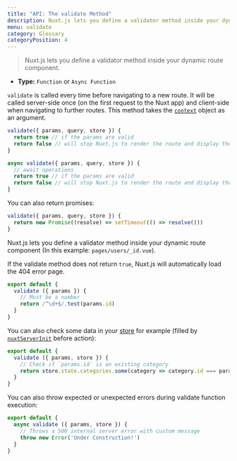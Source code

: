 ```yaml
---
title: "API: The validate Method"
description: Nuxt.js lets you define a validator method inside your dynamic route component.
menu: validate
category: Glossary
categoryPosition: 4
---
```


> Nuxt.js lets you define a validator method inside your dynamic route component.

- **Type:** `Function` or `Async Function`

`validate` is called every time before navigating to a new route. It will be called server-side once (on the first request to the Nuxt app) and client-side when navigating to further routes. This method takes the [`context`](/api/context) object as an argument.

```js
validate({ params, query, store }) {
  return true // if the params are valid
  return false // will stop Nuxt.js to render the route and display the error page
}
```

```js
async validate({ params, query, store }) {
  // await operations
  return true // if the params are valid
  return false // will stop Nuxt.js to render the route and display the error page
}
```

You can also return promises:

```js
validate({ params, query, store }) {
  return new Promise((resolve) => setTimeout(() => resolve()))
}
```

Nuxt.js lets you define a validator method inside your dynamic route component (In this example: `pages/users/_id.vue`).

If the validate method does not return `true`, Nuxt.js will automatically load the 404 error page.

```js
export default {
  validate ({ params }) {
    // Must be a number
    return /^\d+$/.test(params.id)
  }
}
```

You can also check some data in your [store](/guide/vuex-store) for example (filled by [`nuxtServerInit`](/guide/vuex-store#the-nuxtserverinit-action) before action):

```js
export default {
  validate ({ params, store }) {
    // Check if `params.id` is an existing category
    return store.state.categories.some(category => category.id === params.id)
  }
}
```

You can also throw expected or unexpected errors during validate function execution:

```js
export default {
  async validate ({ params, store }) {
    // Throws a 500 internal server error with custom message
    throw new Error('Under Construction!')
  }
}
```
